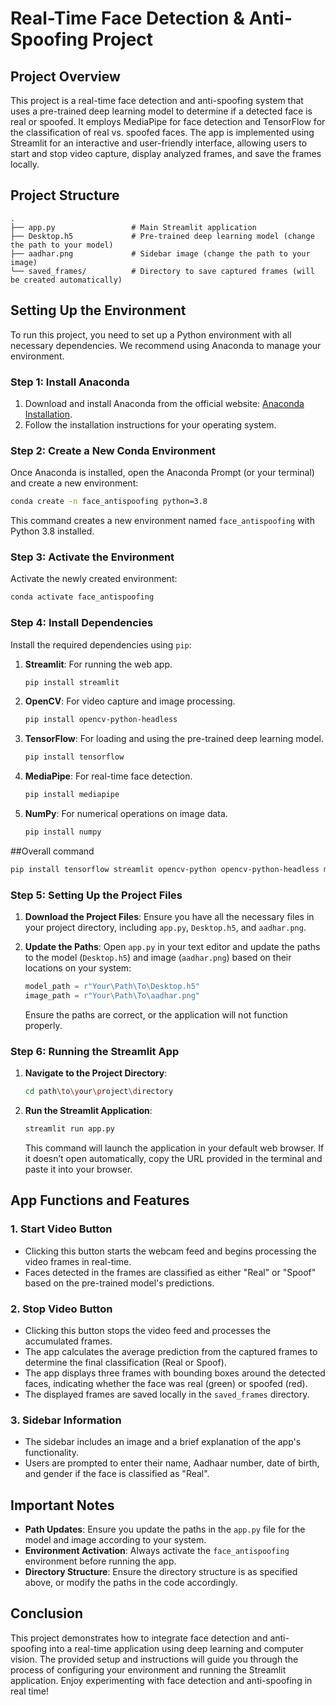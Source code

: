 # **Real-Time Face Detection & Anti-Spoofing Project**

## **Project Overview**

This project is a real-time face detection and anti-spoofing system that uses a pre-trained deep learning model to determine if a detected face is real or spoofed. It employs MediaPipe for face detection and TensorFlow for the classification of real vs. spoofed faces. The app is implemented using Streamlit for an interactive and user-friendly interface, allowing users to start and stop video capture, display analyzed frames, and save the frames locally.

## **Project Structure**

```
.
├── app.py                 # Main Streamlit application
├── Desktop.h5             # Pre-trained deep learning model (change the path to your model)
├── aadhar.png             # Sidebar image (change the path to your image)
└── saved_frames/          # Directory to save captured frames (will be created automatically)
```

## **Setting Up the Environment**

To run this project, you need to set up a Python environment with all necessary dependencies. We recommend using Anaconda to manage your environment.

### **Step 1: Install Anaconda**

1. Download and install Anaconda from the official website: [Anaconda Installation](https://www.anaconda.com/products/distribution#download-section).
2. Follow the installation instructions for your operating system.

### **Step 2: Create a New Conda Environment**

Once Anaconda is installed, open the Anaconda Prompt (or your terminal) and create a new environment:

```bash
conda create -n face_antispoofing python=3.8
```

This command creates a new environment named `face_antispoofing` with Python 3.8 installed.

### **Step 3: Activate the Environment**

Activate the newly created environment:

```bash
conda activate face_antispoofing
```

### **Step 4: Install Dependencies**

Install the required dependencies using `pip`:

1. **Streamlit**: For running the web app.
   ```bash
   pip install streamlit
   ```

2. **OpenCV**: For video capture and image processing.
   ```bash
   pip install opencv-python-headless
   ```

3. **TensorFlow**: For loading and using the pre-trained deep learning model.
   ```bash
   pip install tensorflow
   ```

4. **MediaPipe**: For real-time face detection.
   ```bash
   pip install mediapipe
   ```

5. **NumPy**: For numerical operations on image data.
   ```bash
   pip install numpy
   ```
##Overall command

```bash
pip install tensorflow streamlit opencv-python opencv-python-headless mediapipe numpy
```

### **Step 5: Setting Up the Project Files**

1. **Download the Project Files**: Ensure you have all the necessary files in your project directory, including `app.py`, `Desktop.h5`, and `aadhar.png`.
   
2. **Update the Paths**: Open `app.py` in your text editor and update the paths to the model (`Desktop.h5`) and image (`aadhar.png`) based on their locations on your system:
   ```python
   model_path = r"Your\Path\To\Desktop.h5"
   image_path = r"Your\Path\To\aadhar.png"
   ```

   Ensure the paths are correct, or the application will not function properly.

### **Step 6: Running the Streamlit App**

1. **Navigate to the Project Directory**:
   ```bash
   cd path\to\your\project\directory
   ```

2. **Run the Streamlit Application**:
   ```bash
   streamlit run app.py
   ```

   This command will launch the application in your default web browser. If it doesn’t open automatically, copy the URL provided in the terminal and paste it into your browser.

## **App Functions and Features**

### **1. Start Video Button**
- Clicking this button starts the webcam feed and begins processing the video frames in real-time.
- Faces detected in the frames are classified as either "Real" or "Spoof" based on the pre-trained model's predictions.

### **2. Stop Video Button**
- Clicking this button stops the video feed and processes the accumulated frames.
- The app calculates the average prediction from the captured frames to determine the final classification (Real or Spoof).
- The app displays three frames with bounding boxes around the detected faces, indicating whether the face was real (green) or spoofed (red).
- The displayed frames are saved locally in the `saved_frames` directory.

### **3. Sidebar Information**
- The sidebar includes an image and a brief explanation of the app's functionality.
- Users are prompted to enter their name, Aadhaar number, date of birth, and gender if the face is classified as "Real".

## **Important Notes**

- **Path Updates**: Ensure you update the paths in the `app.py` file for the model and image according to your system.
- **Environment Activation**: Always activate the `face_antispoofing` environment before running the app.
- **Directory Structure**: Ensure the directory structure is as specified above, or modify the paths in the code accordingly.

## **Conclusion**

This project demonstrates how to integrate face detection and anti-spoofing into a real-time application using deep learning and computer vision. The provided setup and instructions will guide you through the process of configuring your environment and running the Streamlit application. Enjoy experimenting with face detection and anti-spoofing in real time!
